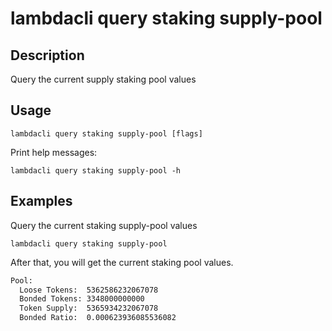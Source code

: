 # lambdacli query staking supply-pool 

## Description
Query the current supply staking pool values

## Usage

```
lambdacli query staking supply-pool [flags]
```
Print help messages:
```
lambdacli query staking supply-pool -h
```

## Examples

Query the current staking supply-pool values
```
lambdacli query staking supply-pool 
```

After that, you will get the current staking pool values.

```txt
Pool:
  Loose Tokens:  5362586232067078
  Bonded Tokens: 3348000000000
  Token Supply:  5365934232067078
  Bonded Ratio:  0.000623936085536082
```
